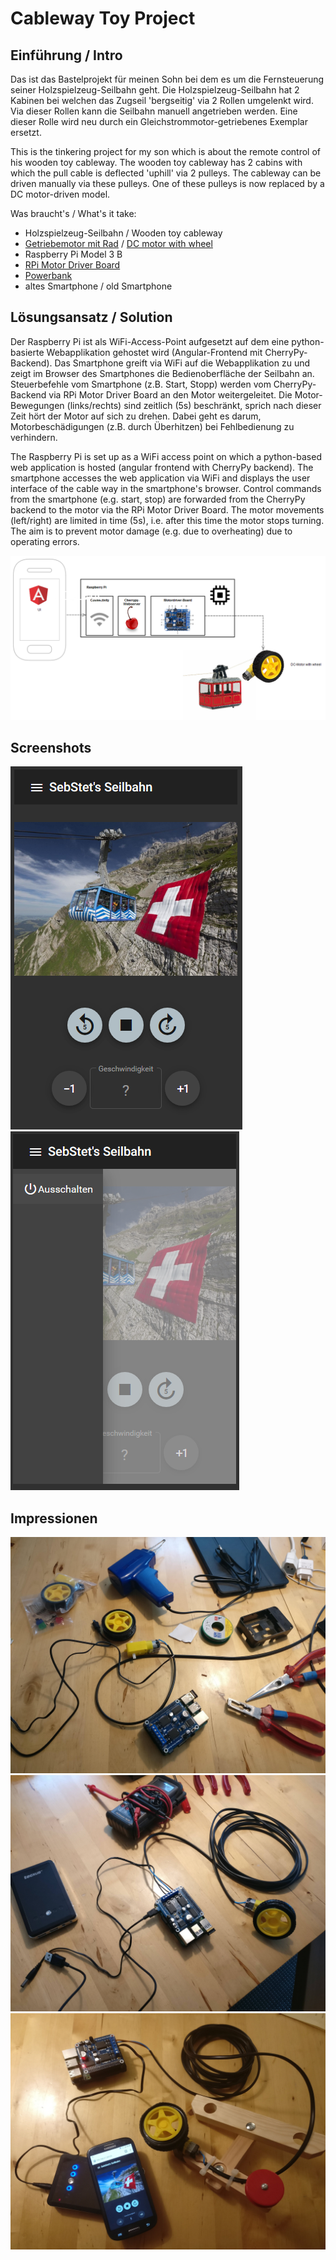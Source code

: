 # Cableway Toy Project

## Einführung / Intro

Das ist das Bastelprojekt für meinen Sohn bei dem es um die Fernsteuerung seiner Holzspielzeug-Seilbahn geht.
Die Holzspielzeug-Seilbahn hat 2 Kabinen bei welchen das Zugseil 'bergseitig' via 2 Rollen umgelenkt wird.
Via dieser Rollen kann die Seilbahn manuell angetrieben werden. Eine dieser Rolle wird neu durch ein Gleichstrommotor-getriebenes Exemplar ersetzt.

This is the tinkering project for my son which is about the remote control of his wooden toy cableway.
The wooden toy cableway has 2 cabins with which the pull cable is deflected 'uphill' via 2 pulleys.
The cableway can be driven manually via these pulleys. One of these pulleys is now replaced by a DC motor-driven model.

Was braucht's / What's it take:

- Holzspielzeug-Seilbahn / Wooden toy cableway
- [Getriebemotor mit Rad](https://www.reichelt.de/getriebemotor-mit-rad-3-9-v-welle-3-5-mm-com-motor-rad-p219038.html) / [DC motor with wheel](https://www.reichelt.de/getriebemotor-mit-rad-3-9-v-welle-3-5-mm-com-motor-rad-p219038.html)
- Raspberry Pi Model 3 B
- [RPi Motor Driver Board](https://www.waveshare.com/rpi-motor-driver-board.htm)
- [Powerbank](https://www.manualslib.com/manual/1192439/Tecxus-Tp-10000.html)
- altes Smartphone / old Smartphone

## Lösungsansatz / Solution

Der Raspberry Pi ist als WiFi-Access-Point aufgesetzt auf dem eine python-basierte Webapplikation gehostet wird (Angular-Frontend mit CherryPy-Backend).
Das Smartphone greift via WiFi auf die Webapplikation zu und zeigt im Browser des Smartphones die Bedienoberfläche der Seilbahn an.
Steuerbefehle vom Smartphone (z.B. Start, Stopp) werden vom CherryPy-Backend via RPi Motor Driver Board an den Motor weitergeleitet.
Die Motor-Bewegungen (links/rechts) sind zeitlich (5s) beschränkt, sprich nach dieser Zeit hört der Motor auf sich zu drehen. Dabei geht es darum, Motorbeschädigungen (z.B. durch Überhitzen) bei Fehlbedienung zu verhindern.

The Raspberry Pi is set up as a WiFi access point on which a python-based web application is hosted (angular frontend with CherryPy backend).
The smartphone accesses the web application via WiFi and displays the user interface of the cable way in the smartphone's browser.
Control commands from the smartphone (e.g. start, stop) are forwarded from the CherryPy backend to the motor via the RPi Motor Driver Board.
The motor movements (left/right) are limited in time (5s), i.e. after this time the motor stops turning. The aim is to prevent motor damage (e.g. due to overheating) due to operating errors.

![Solution](/screenshots/solution-blocks.PNG)


## Screenshots

![Screenshot 1](/screenshots/screenshot-1.PNG)
![Screenshot 2](/screenshots/screenshot-2.PNG)

## Impressionen

![Impression 1](/screenshots/impression-1.jpg)
![Impression 2](/screenshots/impression-2.jpg)
![Impression 2](/screenshots/impression-3.jpg)